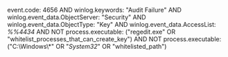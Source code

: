 event.code: 4656 AND winlog.keywords: "Audit Failure" AND winlog.event_data.ObjectServer: "Security" AND winlog.event_data.ObjectType: "Key" AND winlog.event_data.AccessList: *%%4434* AND NOT process.executable: ("regedit.exe" OR "whitelist_processes_that_can_create_key") AND NOT process.executable: ("C:\\Windows\\*" OR "*System32*" OR "whitelisted_path")
